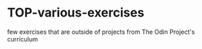 # TOP-various-exercises
few exercises that are outside of projects from The Odin Project's curriculum
